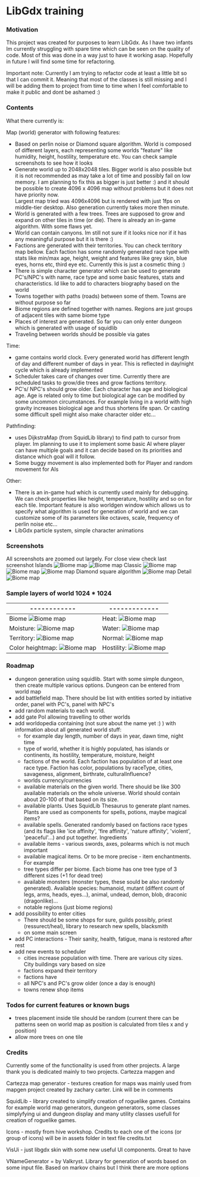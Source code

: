 # LibGdx training
### Motivation
This project was created for purposes to learn LibGdx. As I have two infants Im currently struggling with spare time which can be seen on the quality of code. 
Most of this was done in a way just to have it working asap. Hopefully in future I will find some time for refactoring.

Important note: Currently I am trying to refactor code at least a little bit so that I can commit it. 
Meaning that most of the classes is still missing and I will be adding them to project from time to time when I feel comfortable to make it public and dont be ashamed :)

### Contents
What there currently is:

Map (world) generator with following features:
- Based on perlin noise or Diamond square algorithm. World is composed of different layers, each representing some worlds "feature" like humidity, height, hostility, temperature etc. You can check sample screenshots to see how it looks  
- Generate world up to 2048x2048 tiles. Bigger world is also possible but it is not recommended as may take a lot of time and possibly fail on low memory. 
I am planning to fix this as bigger is just better :) and it should be possible to create 4096 x 4096 map without problems but it does not have priority now.  
Largest map tried was 4096x4096 but is rendered with just 1fps on middle-tier desktop. Also generation currently takes more then minute. 
- World is generated with a few trees. Trees are supposed to grow and expand on other tiles in time (or die). There is already an in-game algorithm. With some flaws yet. 
- World can contain canyons. Im still not sure if it looks nice nor if it has any meaningful purpose but it is there :)
- Factions are generated with their territories. You can check territory map bellow. Each faction has some randomly generated race type with stats like min/max age, height, weight and features like grey skin, blue eyes, horns etc, third eye etc. Currently this is just a cosmetic thing :)
- There is simple character generator which can be used to generate PC's/NPC's with name, race type and some basic features, stats and characteristics. Id like to add to characters biography based on the world  
- Towns together with paths (roads) between some of them. Towns are without purpose so far
- Biome regions are defined together with names. Regions are just groups of adjacent tiles with same biome type   
- Places of interest are generated. So far you can only enter dungeon which is generated with usage of squidlib
- Traveling between worlds should be possible via gates

Time:
- game contains world clock. Every generated world has different length of day and different number of days in year. This is reflected in day/night cycle which is already implemented
- Scheduler takes care of changes over time. Currently there are scheduled tasks to grow/die trees and grow factions territory.
- PC's/ NPC's should grow older. Each character has age and biological age. Age is related only to time but biological age can be modified by some uncommon circumstances. 
For example living in a world with high gravity increases biological age and thus shortens life span. Or casting some difficult spell might also make character older etc...   

Pathfinding:
- uses DijkstraMap (from SquidLib library) to find path to cursor from player. Im planning to use it to implement some basic AI where player can have multiple goals and it can decide based on its priorities and distance which goal will it follow.  
- Some buggy movement is also implemented both for Player and random movement for AIs

Other:
- There is an in-game hud which is currently used mainly for debugging. We can check properties like height, temperature, hostility and so on for each tile. Important feature is also worldgen window which allows us to specify what algorithm is used for generation of world and we can customize some of its parameters like 
octaves, scale, frequency of perlin noise etc... 
- LibGdx particle system, simple character animations

### Screenshots
All screenshots are zoomed out largely. For close view check last screenshot
Islands
![Biome map](core/assets/screenshots/terragen.png)
![Biome map](core/assets/screenshots/terragen2.png)
Classic
![Biome map](core/assets/screenshots/squid_tiling.png)
![Biome map](core/assets/screenshots/cartezza.png)
![Biome map](core/assets/screenshots/cartezza2.png)
Diamond square algorithm
![Biome map](core/assets/screenshots/diamond_square.png)
Detail
![Biome map](core/assets/screenshots/detail.png)

### Sample layers of world 1024 * 1024
------------ | ------------- | 
------------ | ------------- |
Biome ![Biome map](core/assets/world/-4145046122617351976/texture/biomemap.png) | Heat: ![Biome map](core/assets/world/-4145046122617351976/texture/heatmap.png)
Moisture: ![Biome map](core/assets/world/-4145046122617351976/texture/moisturemap.png) | Water: ![Biome map](core/assets/world/-4145046122617351976/texture/watermap.png)
Territory: ![Biome map](core/assets/world/-4145046122617351976/texture/territorymap.png) | Normal: ![Biome map](core/assets/world/-4145046122617351976/texture/normalmap.png)
Color heightmap: ![Biome map](core/assets/world/-4145046122617351976/texture/color_heightmap.png) | Hostility: ![Biome map](core/assets/world/-4145046122617351976/texture/hostilitymap.png)

### Roadmap
- dungeon generation using squidlib. Start with some simple dungeon, then create multiple various options. Dungeon can be entered from world map
- add battlefield map. There should be list with entities sorted by initiative order, panel with PC's, panel with NPC's
- add random materials to each world.
- add gate PoI allowing travelling to other worlds   
- add worldopedia containing (not sure about the name yet :) ) with information about all generated world stuff:
    - for example day length, number of days in year, dawn time, night time
    - type of world, whether it is highly populated, has islands or continents, its hostility, temperature, moisture, height
    - factions of the world. Each faction has population of at least one race type. Faction has color, populations by raceType, cities, savageness, alignment, birthrate, culturalInfluence? 
    - worlds currency/currencies
    - available materials on the given world. There should be like 300 available materials on the whole universe. World should contain about 20-100 of that based on its size.
    - available plants. Uses SquidLib Thesaurus to generate plant names. Plants are used as components for spells, potions, maybe magical items?
    - available spells. Generated randomly based on factions race types (and its flags like 'ice affinity', 'fire affinity', 'nature affinity', 'violent', 'peaceful'...) and put together. Ingredients   
    - available items - various swords, axes, polearms which is not much important  
    - available magical items. Or to be more precise - item enchantments. For example 
    - tree types differ per biome. Each biome has one tree type of 3 different sizes (+1 for dead tree)
    - available monsters (monster types, these sould be also randomly generated). Available species: humanoid, mutant (diffent count of legs, arms, heads, eyes...), animal, undead, demon, blob, draconic (dragonlike)...
    - notable regions (just biome regions)    
- add possibility to enter cities
    - There should be some shops for sure, guilds possibly, priest (ressurect/heal), library to research new spells, blacksmith
    - on some main screen
- add PC interactions - Their sanity, health, fatigue, mana is restored after rest
- add new events to scheduler
    - cities increase population with time. There are various city sizes. City buildings vary based on size
    - factions expand their territory
    - factions have 
    - all NPC's and PC's grow older (once a day is enough)
    - towns renew shop items

### Todos for current features or known bugs
- trees placement inside tile should be random (current there can be patterns seen on world map as position is calculated from tiles x and y position) 
- allow more trees on one tile 


### Credits
Currently some of the functionality is used from other projects. A large thank you is dedicated mainly to two projects. Cartezza mapgen and  

Cartezza map generator - textures creation for maps was mainly used from mapgen project created by zachary carter. Link will be in comments 

SquidLib - library created to simplify creation of roguelike games. Contains for example world map generators, dungeon generators, some classes simplyfying ui and dungeon display and many utility classes usefull for creation of roguelike games. 

Icons - mostly from hive workshop. Credits to each one of the icons (or group of icons) will be in assets folder in text file credits.txt

VisUi - just libgdx skin with some new useful UI components. Great to have 

VNameGenerator = by Valkryst. Library for generation of words based on some input file. Based on markov chains but I think there are more options

